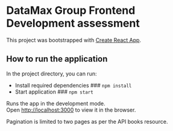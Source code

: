 # DataMax Group Frontend Development assessment

This project was bootstrapped with [Create React App](https://github.com/facebook/create-react-app).

## How to run the application

In the project directory, you can run:

- Install required dependencies ### `npm install`
- Start application ### `npm start`

Runs the app in the development mode.\
Open [http://localhost:3000](http://localhost:3000) to view it in the browser.

Pagination is limited to two pages as per the API books resource.

